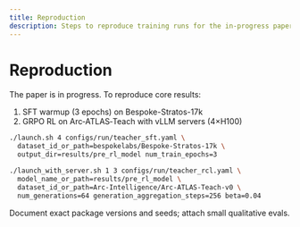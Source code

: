 ```yaml
---
title: Reproduction
description: Steps to reproduce training runs for the in-progress paper.
---
```


# Reproduction

The paper is in progress. To reproduce core results:

1) SFT warmup (3 epochs) on Bespoke-Stratos-17k
2) GRPO RL on Arc‑ATLAS‑Teach with vLLM servers (4×H100)

```bash
./launch.sh 4 configs/run/teacher_sft.yaml \
  dataset_id_or_path=bespokelabs/Bespoke-Stratos-17k \
  output_dir=results/pre_rl_model num_train_epochs=3

./launch_with_server.sh 1 3 configs/run/teacher_rcl.yaml \
  model_name_or_path=results/pre_rl_model \
  dataset_id_or_path=Arc-Intelligence/Arc-ATLAS-Teach-v0 \
  num_generations=64 generation_aggregation_steps=256 beta=0.04
```

Document exact package versions and seeds; attach small qualitative evals.

